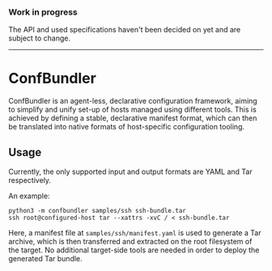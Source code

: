 ### Work in progress
The API and used specifications haven't been decided on yet and are subject to change.

---

# ConfBundler
ConfBundler is an agent-less, declarative configuration framework, aiming to simplify and unify set-up of hosts
managed using different tools. This is achieved by defining a stable, declarative manifest format, which can then be translated into native formats of host-specific configuration tooling.

## Usage
Currently, the only supported input and output formats are YAML and Tar respectively.

An example:

``` 
python3 -m confbundler samples/ssh ssh-bundle.tar
ssh root@configured-host tar --xattrs -xvC / < ssh-bundle.tar
```

Here, a manifest file at `samples/ssh/manifest.yaml` is used to generate a Tar archive, which is then transferred and extracted on the root filesystem of the target. No additional target-side tools are needed in order to deploy the generated Tar bundle.
